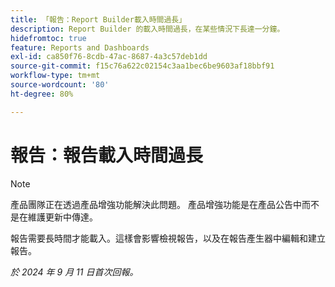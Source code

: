 ```yaml
---
title: 「報告：Report Builder載入時間過長」
description: Report Builder 的載入時間過長，在某些情況下長達一分鐘。
hidefromtoc: true
feature: Reports and Dashboards
exl-id: ca850f76-8cdb-47ac-8687-4a3c57deb1dd
source-git-commit: f15c76a622c02154c3aa1bec6be9603af18bbf91
workflow-type: tm+mt
source-wordcount: '80'
ht-degree: 80%

---
```


# 報告：報告載入時間過長

>[!NOTE]
>產品團隊正在透過產品增強功能解決此問題。 產品增強功能是在產品公告中而不是在維護更新中傳達。

報告需要長時間才能載入。這樣會影響檢視報告，以及在報告產生器中編輯和建立報告。

_於 2024 年 9 月 11 日首次回報。_
